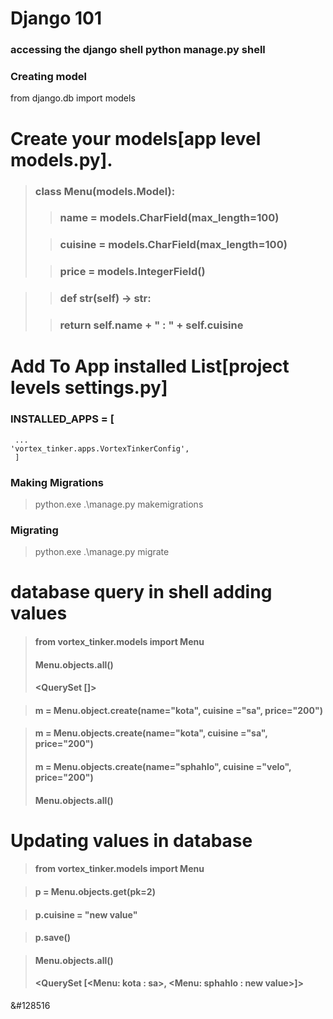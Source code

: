 # Django 101

### accessing the django shell python manage.py shell

### Creating model

from django.db import models

# Create your models[app level models.py].

> ### class Menu(models.Model):
>
> > ### name = models.CharField(max_length=100)
>
> > ### cuisine = models.CharField(max_length=100)
>
> > ### price = models.IntegerField()

> > ### def **str**(self) -> str:
>
> > ### return self.name + " : " + self.cuisine

>

# Add To App installed List[project levels settings.py]

### INSTALLED_APPS = [

     ...
    'vortex_tinker.apps.VortexTinkerConfig',
     ]

### Making Migrations

> python.exe .\manage.py makemigrations

### Migrating

> python.exe .\manage.py migrate

# database query in shell adding values

> #### from vortex_tinker.models import Menu
>
> #### Menu.objects.all()
>
> #### <QuerySet []>

> #### m = Menu.object.create(name="kota", cuisine ="sa", price="200")

> #### m = Menu.objects.create(name="kota", cuisine ="sa", price="200")
>
> #### m = Menu.objects.create(name="sphahlo", cuisine ="velo", price="200")
>
> #### Menu.objects.all()

# Updating values in database

> #### from vortex_tinker.models import Menu

> #### p = Menu.objects.get(pk=2)

> #### p.cuisine = "new value"

> #### p.save()

> #### Menu.objects.all()
>
> #### <QuerySet [<Menu: kota : sa>, <Menu: sphahlo : new value>]>

&#128516
